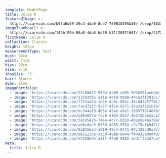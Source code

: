 ```yaml
---
template: ModelPage
title: Julie R
featuredImage: >-
  https://ucarecdn.com/b95a0d59-20c4-4da0-8ce7-759818395b30/-/crop/1633x762/0,179/-/preview/
imageThumbnail: >-
  https://ucarecdn.com/149bf09b-06a0-4da8-bd58-b31f2087f647/-/crop/2472x3297/1102,589/-/preview/
firstName: Julie R
collection: Classic
height: 162cm
measurementType: bust
bust: 92cm
waist: 71cm
hips: 92cm
size: 8-10
shoeSize: '7'
hair: Blonde
eyes: Blue
imagePortfolio:
  - image: 'https://ucarecdn.com/22c88d21-9594-4a60-ab05-592b26faebb6/'
  - image: 'https://ucarecdn.com/13593295-a11b-4dfd-9899-44c62ff2915c/'
  - image: 'https://ucarecdn.com/ff71aafa-1e2e-4c9c-80ac-45c843e57f91/'
  - image: 'https://ucarecdn.com/7acd7237-5a77-4f14-9571-55a7a782cb76/'
  - image: 'https://ucarecdn.com/bc344af8-496e-45ee-a8e1-19057f8f4df8/'
  - image: 'https://ucarecdn.com/b993027e-fd30-4104-8547-4b572b5e2ac3/'
  - image: 'https://ucarecdn.com/38c8542b-74ee-4c7c-bd28-492e584aa399/'
  - image: 'https://ucarecdn.com/ab0c8ed3-8369-4935-9554-c9c75a1b9471/'
  - image: 'https://ucarecdn.com/0a8155e3-a8f9-49c4-84f5-04c4223d9aa7/'
  - image: 'https://ucarecdn.com/8e31235e-3c5d-48ab-8484-f44938a0ed48/'
  - image: 'https://ucarecdn.com/e7350b4e-a81f-44b0-8802-aed1ffe2d7ce/'
meta:
  title: Julie R
---
```


